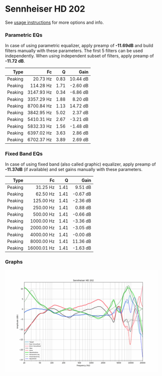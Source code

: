 # Sennheiser HD 202
See [usage instructions](https://github.com/jaakkopasanen/AutoEq#usage) for more options and info.

### Parametric EQs
In case of using parametric equalizer, apply preamp of **-11.69dB** and build filters manually
with these parameters. The first 5 filters can be used independently.
When using independent subset of filters, apply preamp of **-11.72 dB**.

| Type    | Fc         |    Q | Gain     |
|--------:|-----------:|-----:|---------:|
| Peaking | 20.73 Hz   | 0.83 | 10.44 dB |
| Peaking | 114.28 Hz  | 1.71 | -2.60 dB |
| Peaking | 3147.93 Hz | 0.34 | -6.86 dB |
| Peaking | 3357.29 Hz | 1.88 | 8.20 dB  |
| Peaking | 8700.84 Hz | 1.13 | 14.72 dB |
| Peaking | 3842.95 Hz | 5.02 | 2.37 dB  |
| Peaking | 5410.31 Hz | 2.67 | -3.21 dB |
| Peaking | 5832.33 Hz | 1.56 | -1.48 dB |
| Peaking | 6397.02 Hz | 3.63 | 2.86 dB  |
| Peaking | 6702.37 Hz | 3.89 | 2.69 dB  |

### Fixed Band EQs
In case of using fixed band (also called graphic) equalizer, apply preamp of **-11.37dB**
(if available) and set gains manually with these parameters.

| Type    | Fc          |    Q | Gain     |
|--------:|------------:|-----:|---------:|
| Peaking | 31.25 Hz    | 1.41 | 9.51 dB  |
| Peaking | 62.50 Hz    | 1.41 | -0.67 dB |
| Peaking | 125.00 Hz   | 1.41 | -2.36 dB |
| Peaking | 250.00 Hz   | 1.41 | 0.88 dB  |
| Peaking | 500.00 Hz   | 1.41 | -0.66 dB |
| Peaking | 1000.00 Hz  | 1.41 | -3.36 dB |
| Peaking | 2000.00 Hz  | 1.41 | -3.05 dB |
| Peaking | 4000.00 Hz  | 1.41 | -0.00 dB |
| Peaking | 8000.00 Hz  | 1.41 | 11.36 dB |
| Peaking | 16000.01 Hz | 1.41 | -1.63 dB |

### Graphs
![](./Sennheiser%20HD%20202.png)